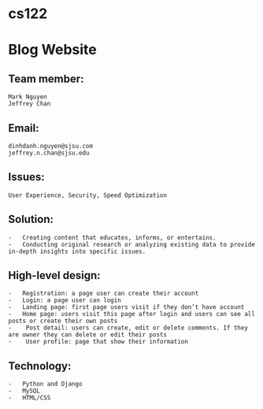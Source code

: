 # cs122


# Blog Website

## Team member:
	Mark Nguyen
	Jeffrey Chan
## Email:
	dinhdanh.nguyen@sjsu.com
	jeffrey.n.chan@sjsu.edu
## Issues: 
    User Experience, Security, Speed Optimization
## Solution:
    -   Creating content that educates, informs, or entertains. 
    -   Conducting original research or analyzing existing data to provide in-depth insights into specific issues.
## High-level design:
    -   Registration: a page user can create their account
    -   Login: a page user can login
    -   Landing page: first page users visit if they don’t have account
    -   Home page: users visit this page after login and users can see all posts or create their own posts
    -    Post detail: users can create, edit or delete comments. If they are owner they can delete or edit their posts
    -    User profile: page that show their information
## Technology:
    -   Python and Django
    -   MySQL
    -   HTML/CSS
